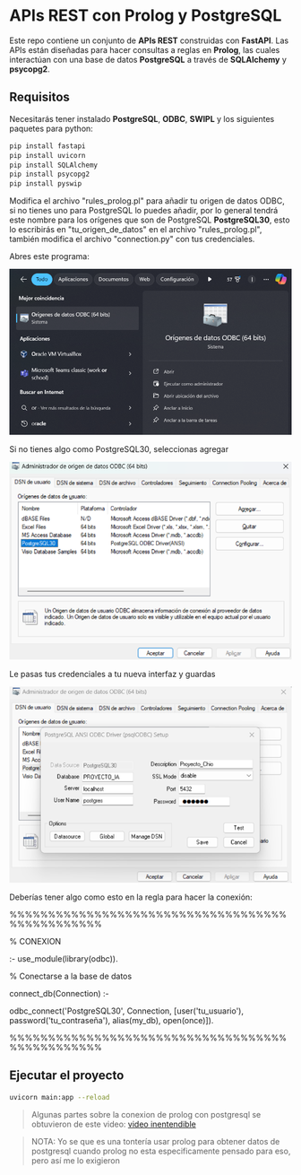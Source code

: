 # APIs REST con Prolog y PostgreSQL

Este repo contiene un conjunto de **APIs REST** construidas con **FastAPI**. Las APIs están diseñadas para hacer consultas a reglas en **Prolog**, las cuales interactúan con una base de datos **PostgreSQL** a través de **SQLAlchemy** y **psycopg2**.

## Requisitos

Necesitarás tener instalado **PostgreSQL**,  **ODBC**, **SWIPL** y los siguientes paquetes para python:

```bash
pip install fastapi
pip install uvicorn
pip install SQLAlchemy
pip install psycopg2
pip install pyswip
```

Modifica el archivo "rules_prolog.pl" para añadir tu origen de datos ODBC, si no tienes uno para PostgreSQL lo puedes añadir, por lo general tendrá este nombre para los orígenes que son de PostgreSQL **PostgreSQL30**, esto lo escribirás en "tu_origen_de_datos" en el archivo "rules_prolog.pl", también modifica el archivo "connection.py" con tus credenciales.

Abres este programa:


![alt text](ODBC.png)

Si no tienes algo como PostgreSQL30, seleccionas agregar


![alt text](Interfazes.png)

Le pasas tus credenciales a tu nueva interfaz y guardas


![alt text](agregar_interfaz.png)


Deberías tener algo como esto en la regla para hacer la conexión:

%%%%%%%%%%%%%%%%%%%%%%%%%%%%%%%%%%%%%%%%%%%%%%%%

% CONEXION

:- use_module(library(odbc)).

% Conectarse a la base de datos

connect_db(Connection) :-

odbc_connect('PostgreSQL30', Connection, [user('tu_usuario'), password('tu_contraseña'), alias(my_db), open(once)]).
  
%%%%%%%%%%%%%%%%%%%%%%%%%%%%%%%%%%%%%%%%%%%%%%%%

## Ejecutar el proyecto

```bash
uvicorn main:app --reload
```

> Algunas partes sobre la conexion de prolog con postgresql se obtuvieron de este video:
[video inentendible](https://www.youtube.com/watch?v=A3gm8JE9nBg&t=645s)



>NOTA: Yo se que es una tontería usar prolog para obtener datos de postgresql cuando prolog no esta especificamente pensado para eso, pero así me lo exigieron